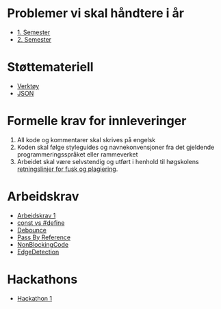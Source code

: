 # Problemer vi skal håndtere i år

- [1. Semester](software-engineering-problems.md)
- [2. Semester](software-engineering-problems.md)

# Støttemateriell

- [Verktøy](doc/tools/README.md)
- [JSON](doc/json/README.md)

# Formelle krav for innleveringer

1. All kode og kommentarer skal skrives på engelsk
1. Koden skal følge styleguides og navnekonvensjoner fra det gjeldende programmeringsspråket eller rammeverket
1. Arbeidet skal være selvstendig og utført i henhold til høgskolens [retningslinjer for fusk og plagiering](https://i.ntnu.no/oppgaveskriving/plagiering).

# Arbeidskrav

- [Arbeidskrav 1](Exercises/1/Exercises/README.md)
- [const vs #define](Exercises/ConstVsDefine/README.md)
- [Debounce](Exercises/Debounce/README.md)
- [Pass By Reference](Exercises/PassByReference/README.md)
- [NonBlockingCode](Exercises/NonBlockingCode/README.md)
- [EdgeDetection](Exercises/EdgeDetection/README.md)

# Hackathons

- [Hackathon 1](Hackathons/1/Exercises/README.md)
